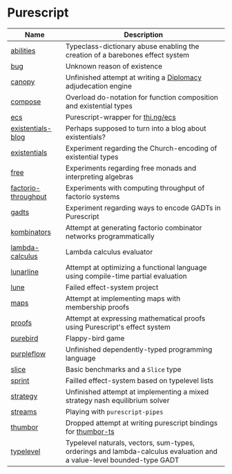 # Purescript

| Name                                          | Description                                                                                                          |
| --------------------------------------------- | -------------------------------------------------------------------------------------------------------------------- |
| [abilities](./abilities/)                     | Typeclass-dictionary abuse enabling the creation of a barebones effect system                                        |
| [bug](./bug/)                                 | Unknown reason of existence                                                                                          |
| [canopy](./canopy/)                           | Unfinished attempt at writing a [Diplomacy](<https://en.wikipedia.org/wiki/Diplomacy_(game)>) adjudecation engine    |
| [compose](./compose/)                         | Overload do-notation for function composition and existential types                                                  |
| [ecs](./ecs/)                                 | Purescript-wrapper for [thi.ng/ecs](thi.ng/ecs)                                                                      |
| [existentials-blog](./existentials-blog)      | Perhaps supposed to turn into a blog about existentials?                                                             |
| [existentials](./existentials)                | Experiment regarding the Church-encoding of existential types                                                        |
| [free](./free/)                               | Experiments regarding free monads and interpreting algebras                                                          |
| [factorio-throughput](./factorio-throughput/) | Experiments with computing throughput of factorio systems                                                            |
| [gadts](./gadts)                              | Experiment regarding ways to encode GADTs in Purescript                                                              |
| [kombinators](./kombinators)                  | Attempt at generating factorio combinator networks programmatically                                                  |
| [lambda-calculus](./lambda-calculus)          | Lambda calculus evaluator                                                                                            |
| [lunarline](./lunarline)                      | Attempt at optimizing a functional language using compile-time partial evaluation                                    |
| [lune](./lune)                                | Failed effect-system project                                                                                         |
| [maps](./maps)                                | Attempt at implementing maps with membership proofs                                                                  |
| [proofs](./proofs)                            | Attempt at expressing mathematical proofs using Purescript's effect system                                           |
| [purebird](./purebird)                        | Flappy-bird game                                                                                                     |
| [purpleflow](./purpleflow)                    | Unfinished dependently-typed programming language                                                                    |
| [slice](./slice)                              | Basic benchmarks and a `Slice` type                                                                                  |
| [sprint](./sprint)                            | Failled effect-system based on typelevel lists                                                                       |
| [strategy](./strategy)                        | Unfinished attempt at implementing a mixed strategy nash equilibrium solver                                          |
| [streams](./streams)                          | Playing with `purescript-pipes`                                                                                      |
| [thumbor](./thumbor)                          | Dropped attempt at writing purescript bindings for [thumbor-ts](https://github.com/Brettm12345/thumbor-ts)           |
| [typelevel](./typelevel)                      | Typelevel naturals, vectors, sum-types, orderings and lambda-calculus evaluation and a value-level bounded-type GADT |
